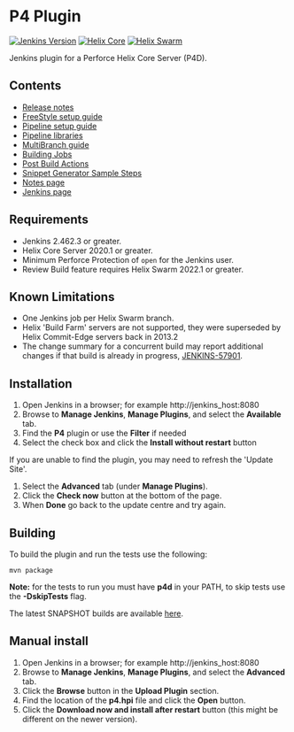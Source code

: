 # P4 Plugin

[![Jenkins Version](https://img.shields.io/badge/Jenkins-2.462.3%2B-green.svg)](https://jenkins.io/download/)
[![Helix Core](https://img.shields.io/badge/Helix%20Core-2020.1%2B-green.svg)](https://www.perforce.com/products/helix-core)
[![Helix Swarm](https://img.shields.io/badge/Helix%20Swarm-2022.1%2B-green.svg)](https://www.perforce.com/products/helix-swarm)

Jenkins plugin for a Perforce Helix Core Server (P4D).

## Contents

* [Release notes](https://github.com/jenkinsci/p4-plugin/blob/master/RELEASE.md)
* [FreeStyle setup guide](https://help.perforce.com/helix-core/integrations-plugins/p4jenkins/current/Content/P4Jenkins/freestyle-project-setup.html)
* [Pipeline setup guide](https://help.perforce.com/helix-core/integrations-plugins/p4jenkins/current/Content/P4Jenkins/chapter-pipeline.html)
* [Pipeline libraries](https://help.perforce.com/helix-core/integrations-plugins/p4jenkins/current/Content/P4Jenkins/library.html)
* [MultiBranch guide](https://help.perforce.com/helix-core/integrations-plugins/p4jenkins/current/Content/P4Jenkins/multibranch-pipeline-setup.html)
* [Building Jobs](https://help.perforce.com/helix-core/integrations-plugins/p4jenkins/current/Content/P4Jenkins/building-jobs.html) 
* [Post Build Actions](https://help.perforce.com/helix-core/integrations-plugins/p4jenkins/current/Content/P4Jenkins/post-build.html) 
* [Snippet Generator Sample Steps](https://help.perforce.com/helix-core/integrations-plugins/p4jenkins/current/Content/P4Jenkins/chapter-snippet-generator-sample-steps.html)
* [Notes page](https://help.perforce.com/helix-core/integrations-plugins/p4jenkins/current/Content/P4Jenkins/notes.html)
* [Jenkins page](https://plugins.jenkins.io/p4)

## Requirements

* Jenkins 2.462.3 or greater.
* Helix Core Server 2020.1 or greater.
* Minimum Perforce Protection of `open` for the Jenkins user.
* Review Build feature requires Helix Swarm 2022.1 or greater.

## Known Limitations
- One Jenkins job per Helix Swarm branch. 
- Helix 'Build Farm' servers are not supported, they were superseded by Helix Commit-Edge servers back in 2013.2
- The change summary for a concurrent build may report additional changes if that build is already in progress, [JENKINS-57901](https://issues.jenkins.io/browse/JENKINS-57901).

## Installation

1. Open Jenkins in a browser; for example http://jenkins_host:8080
2. Browse to **Manage Jenkins**, **Manage Plugins**, and select the **Available** tab.
3. Find the **P4** plugin or use the **Filter** if needed
4. Select the check box and click the **Install without restart** button

If you are unable to find the plugin, you may need to refresh the 'Update Site'.

1. Select the **Advanced** tab (under **Manage Plugins**).
2. Click the **Check now** button at the bottom of the page.
3. When **Done** go back to the update centre and try again.

## Building

To build the plugin and run the tests use the following:

	mvn package
  
**Note:** for the tests to run you must have **p4d** in your PATH, to skip tests use the **-DskipTests** flag.

The latest SNAPSHOT builds are available [here](https://ci.jenkins.io/blue/organizations/jenkins/Plugins%2Fp4-plugin/branches).

## Manual install

1. Open Jenkins in a browser; for example http://jenkins_host:8080
2. Browse to **Manage Jenkins**, **Manage Plugins**, and select the **Advanced** tab.
3. Click the **Browse** button in the **Upload Plugin** section. 
4. Find the location of the **p4.hpi** file and click the **Open** button. 
5. Click the **Download now and install after restart** button (this might be different on the newer version). 

